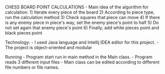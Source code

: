 CHESS BOARD POINT CALCULATIONS
    - Main idea of the algorithm for calculation:
        1) Iterate every piece of the board
        2) According to piece type, run the calculation method
        3) Check squares that piece can move
        4) If there is any enemy piece in piece's way, set the enemy piece's point to half
        5) Do not set again that enemy piece's point
        6) Finally, add white pieces point and black pieces point
   
Technology:
    - I used Java language and Intellij IDEA editor for this project. 
    - The project is object-oriented and modular

Running
    - Program start run in main method in the Main class.
    - Program reads 3 different input files
    - Main class can be edited according to different file numbers or file names.
